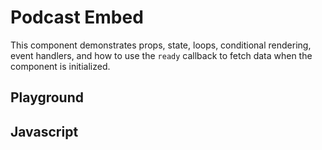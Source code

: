 # Podcast Embed

This component demonstrates props, state, loops, conditional rendering, event handlers, and how to use the `ready` callback to fetch data when the component is initialized.

<script src="/components/podcast.js" type="module"></script>

## Playground

<element-story tag="ardi-podcast">
<script type="application/json">
  {
		"feed": {"type": "text"},
		"pagesize": {"type": "number"},
		"playlabel": {"type": "text"},
		"pauselabel": {"type": "text"},
		"pagelabel": {"type": "text"},
		"prevpagelabel": {"type": "text"},
		"nextpagelabel": {"type": "text"}
  }
</script>
<ardi-podcast feed="https://feeds.megaphone.fm/howto" pagesize="5" playlabel="play" pauselabel="pause" pagelabel="Page" prevpagelabel="Previous Page" nextpagelabel="Next Page"></ardi-podcast>
</element-story>

## Javascript

[](../components/podcast.js ':include')
